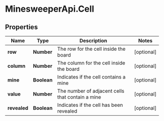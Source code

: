 # MinesweeperApi.Cell

## Properties
Name | Type | Description | Notes
------------ | ------------- | ------------- | -------------
**row** | **Number** | The row for the cell inside the board | [optional] 
**column** | **Number** | The column for the cell inside the board | [optional] 
**mine** | **Boolean** | Indicates if the cell contains a mine | [optional] 
**value** | **Number** | The number of adjacent cells that contain a mine | [optional] 
**revealed** | **Boolean** | Indicates if the cell has been revealed | [optional] 


